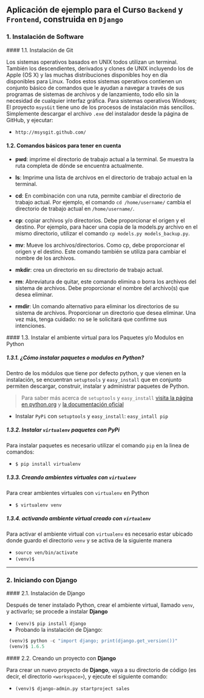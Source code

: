 ## Aplicación de ejemplo para el Curso `Backend` y `Frontend`, construida en `Django`

### 1. Instalación de Software

#### 1.1. Instalación de Git

  Los sistemas operativos basados ​​en UNIX todos utilizan un terminal. También los descendientes, derivados y clones de UNIX incluyendo los de Apple (OS X) y las muchas distribuciones disponibles hoy en día disponibles para Linux. 
  Todos estos sistemas operativos contienen un conjunto básico de comandos que le ayudan a navegar a través de sus programas de sistemas de archivos y de lanzamiento, todo ello sin la necesidad de cualquier interfaz gráfica.
  Para sistemas operativos Windows; El proyecto `msysGit` tiene uno de los procesos de instalación más sencillos. Simplemente descargar el archivo `.exe` del instalador desde la página de GitHub, y ejecutar:

   * `http://msysgit.github.com/`

#### 1.2. Comandos básicos para tener en cuenta

  * **pwd**: imprime el directorio de trabajo actual a la terminal. Se muestra la ruta completa de dónde se encuentra actualmente. 

  * **ls**: Imprime una lista de archivos en el directorio de trabajo actual en la terminal.

  * **cd**: En combinación con una ruta, permite cambiar el directorio de trabajo actual. Por ejemplo, el comando `cd /home/username/` cambia el directorio de trabajo actual en `/home/username/`.

  * **cp**: copiar archivos y/o directorios. Debe proporcionar el origen y el destino. Por ejemplo, para hacer una copia de la models.py archivo en el mismo directorio, utilizar el comando `cp models.py models_backup.py`. 

  * **mv**: Mueve los archivos/directorios. Como cp, debe proporcionar el origen y el destino. Este comando también se utiliza para cambiar el nombre de los archivos.

  * **mkdir**: crea un directorio en su directorio de trabajo actual.

  * **rm**: Abreviatura de quitar, este comando elimina o borra los archivos del sistema de archivos. Debe proporcionar el nombre del archivo(s) que desea eliminar.

  * **rmdir**: Un comando alternativo para eliminar los directorios de su sistema de archivos. Proporcionar un directorio que desea eliminar. Una vez más, tenga cuidado: no se le solicitará que confirme sus intenciones. 

#### 1.3. Instalar el ambiente virtual para los Paquetes y/o Modulos en Python

##### 1.3.1. ¿Cómo instalar paquetes o modulos en Python?

  Dentro de los módulos que tiene por defecto python, y que vienen en la instalación, se encuentran `setuptools` y `easy_install` que en conjunto permiten descargar, construir, instalar y administrar paquetes de Python.

  > Para saber más acerca de `setuptools` y `easy_install` [visita la página en python.org](https://pypi.python.org/pypi/setuptools) y [la documentación oficial](http://pythonhosted.org//setuptools/)

  * Instalar `PyPi` con `setuptools` y `easy_install`: `easy_intall pip`

  ##### 1.3.2. Instalar `virtualenv` paquetes con PyPi

  Para instalar paquetes es necesario utilizar el comando `pip` en la linea de comandos:
  * `$ pip install virtualenv`

  ##### 1.3.3. Creando ambientes virtuales con `virtualenv`

  Para crear ambientes virtuales con `virtualenv` en Python
  * `$ virtualenv venv`

  ##### 1.3.4. activando ambiente virtual creado con `virtualenv`

  Para activar el ambiente virtual con `virtualenv` es necesario estar ubicado donde guardo el directorio `venv` y se activa de la siguiente manera
   * `source ven/bin/activate`
   * `(venv)$`

***

### 2. Iniciando con Django

#### 2.1. Instalación de Django

  Después de tener instalado Python, crear el ambiente virtual, llamado `venv`, y activarlo; se procede a instalar **Django**
   * `(venv)$ pip install django`
   * Probando la instalación de Django:

   ```python
    (venv)$ python -c "import django; print(django.get_version())"
    (venv)$ 1.6.5
   ```

#### 2.2. Creando un proyecto con **Django**
  
  Para crear un nuevo proyecto de **Django**, vaya a su directorio de código (es decir, el directorio `<workspace>`), y ejecute el siguiente comando:
   * `(venv)$ django-admin.py startproject sales`
